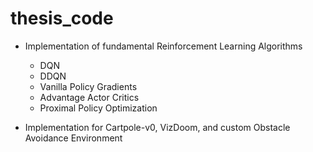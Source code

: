 # thesis_code

 - Implementation of fundamental Reinforcement Learning Algorithms
   - DQN
   - DDQN
   - Vanilla Policy Gradients
   - Advantage Actor Critics
   - Proximal Policy Optimization
   
 - Implementation for Cartpole-v0, VizDoom, and custom Obstacle Avoidance Environment
   
